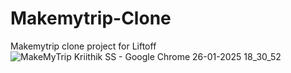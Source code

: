 # Makemytrip-Clone
Makemytrip clone project for Liftoff
![MakeMyTrip Kriithik SS - Google Chrome 26-01-2025 18_30_52](https://github.com/user-attachments/assets/a545b429-6bc7-4a22-84b2-02450cf44e26)
